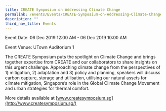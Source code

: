 ```yaml
---
title: CREATE Symposium on Addressing Climate Change
permalink: /events/Events/CREATE-Symposium-on-Addressing-Climate-Change/
description: ""
third_nav_title: Events
---
```

Event Date: 06 Dec 2019 12:00 AM - 06 Dec 2019 10:00 AM

Event Venue: UTown Auditorium 1

The CREATE Symposium puts the spotlight on Climate Change and brings together expertise from CREATE and our collaborators to share insights on this urgent challenge. Approaching climate change from the perspectives of 1) mitigation, 2) adaptation and 3) policy and planning, speakers will discuss carbon capture, storage and utilisation, utilising our natural assets for climate mitigation, Singapore’s role in the Global Climate Change Movement and urban strategies for thermal comfort.

More details available at [www.createsymposium.sg](http://www.createsymposium.sg/)